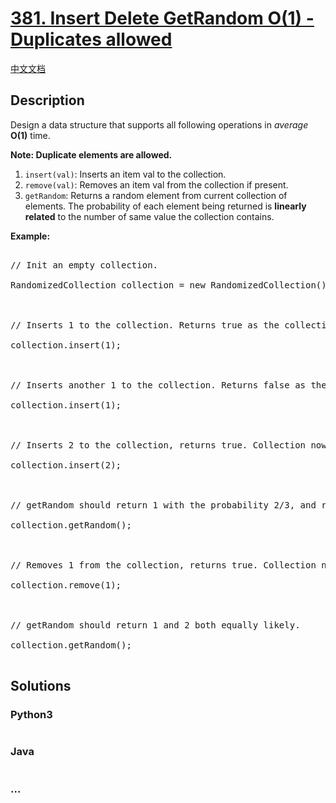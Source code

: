 # [381. Insert Delete GetRandom O(1) - Duplicates allowed](https://leetcode.com/problems/insert-delete-getrandom-o1-duplicates-allowed)

[中文文档](/solution/0300-0399/0381.Insert%20Delete%20GetRandom%20O(1)%20-%20Duplicates%20allowed/README.md)

## Description
<p>Design a data structure that supports all following operations in <i>average</i> <b>O(1)</b> time.</p>

<b>Note: Duplicate elements are allowed.</b>

<p>

<ol>

<li><code>insert(val)</code>: Inserts an item val to the collection.</li>

<li><code>remove(val)</code>: Removes an item val from the collection if present.</li>

<li><code>getRandom</code>: Returns a random element from current collection of elements. The probability of each element being returned is <b>linearly related</b> to the number of same value the collection contains.</li>

</ol>

</p>



<p><b>Example:</b>

<pre>

// Init an empty collection.

RandomizedCollection collection = new RandomizedCollection();



// Inserts 1 to the collection. Returns true as the collection did not contain 1.

collection.insert(1);



// Inserts another 1 to the collection. Returns false as the collection contained 1. Collection now contains [1,1].

collection.insert(1);



// Inserts 2 to the collection, returns true. Collection now contains [1,1,2].

collection.insert(2);



// getRandom should return 1 with the probability 2/3, and returns 2 with the probability 1/3.

collection.getRandom();



// Removes 1 from the collection, returns true. Collection now contains [1,2].

collection.remove(1);



// getRandom should return 1 and 2 both equally likely.

collection.getRandom();

</pre>

</p>


## Solutions


<!-- tabs:start -->

### **Python3**

```python

```

### **Java**

```java

```

### **...**
```

```

<!-- tabs:end -->